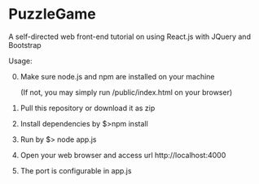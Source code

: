 # PuzzleGame
A self-directed web front-end tutorial on using React.js with JQuery and Bootstrap

Usage:

0. Make sure node.js and npm are installed on your machine

   (If not, you may simply run /public/index.html on your browser)

1. Pull this repository or download it as zip

2. Install dependencies by $>npm install

3. Run by $> node app.js

4. Open your web browser and access url http://localhost:4000

5. The port is configurable in app.js
